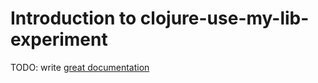 # Introduction to clojure-use-my-lib-experiment

TODO: write [great documentation](http://jacobian.org/writing/great-documentation/what-to-write/)
